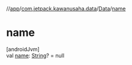 //[app](../../../index.md)/[com.jetpack.kawanusaha.data](../index.md)/[Data](index.md)/[name](name.md)

# name

[androidJvm]\
val [name](name.md): [String](https://kotlinlang.org/api/latest/jvm/stdlib/kotlin/-string/index.html)? = null
